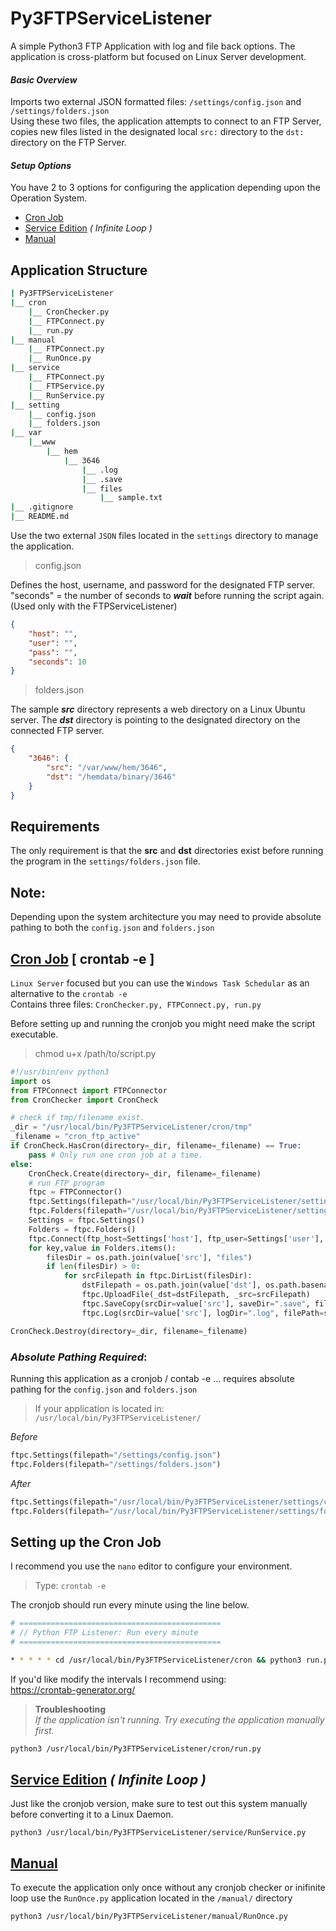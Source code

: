 # Py3FTPServiceListener

A simple Python3 FTP Application with log and file back options. The application is cross-platform but focused on Linux Server development.

#### _Basic Overview_
Imports two external JSON formatted files: `/settings/config.json` and `/settings/folders.json` <br>
Using these two files, the application attempts to connect to an FTP Server, copies new files listed in the designated local `src:` directory to the `dst:` directory on the FTP Server.

#### _Setup Options_
You have 2 to 3 options for configuring the application depending upon the Operation System. 

- [Cron Job](#cronjob)
- [Service Edition](#service) _( Infinite Loop )_
- [Manual](#manual)

## Application Structure
```bash
| Py3FTPServiceListener
|__ cron
    |__ CronChecker.py
    |__ FTPConnect.py
    |__ run.py
|__ manual
    |__ FTPConnect.py
    |__ RunOnce.py
|__ service
    |__ FTPConnect.py
    |__ FTPService.py
    |__ RunService.py
|__ setting
    |__ config.json
    |__ folders.json
|__ var
    |__www
        |__ hem
            |__ 3646
                |__ .log
                |__ .save
                |__ files
                    |__ sample.txt
|__ .gitignore
|__ README.md
```

Use the two external `JSON` files located in the `settings` directory to manage the application.

> config.json

Defines the host, username, and password for the designated FTP server. "seconds" = the number of seconds to **_wait_** before running the script again. (Used only with the FTPServiceListener)
```json
{
    "host": "",
    "user": "",
    "pass": "",
    "seconds": 10
}
```

> folders.json

The sample **_src_** directory represents a web directory on a Linux Ubuntu server. The **_dst_** directory is pointing to the designated directory on the connected FTP server.
```json
{
    "3646": {
        "src": "/var/www/hem/3646",
        "dst": "/hemdata/binary/3646"
    }
}
```

## Requirements

The only requirement is that the **src** and **dst** directories exist before running the program in the `settings/folders.json` file.

## Note:

Depending upon the system architecture you may need to provide absolute pathing to both the `config.json` and `folders.json`


## <u id="cronjob">Cron Job</u> [ crontab -e ]

`Linux Server` focused but you can use the `Windows Task Schedular` as an alternative to the `crontab -e`<br>
Contains three files: `CronChecker.py, FTPConnect.py, run.py`<br>

Before setting up and running the cronjob you might need make the script executable.

> chmod u+x /path/to/script.py

```python
#!/usr/bin/env python3
import os
from FTPConnect import FTPConnector
from CronChecker import CronCheck

# check if tmp/filename exist.
_dir = "/usr/local/bin/Py3FTPServiceListener/cron/tmp"
_filename = "cron_ftp_active"
if CronCheck.HasCron(directory=_dir, filename=_filename) == True:
    pass # Only run one cron job at a time.
else:
    CronCheck.Create(directory=_dir, filename=_filename)
    # run FTP program
    ftpc = FTPConnector()
    ftpc.Settings(filepath="/usr/local/bin/Py3FTPServiceListener/settings/config.json")
    ftpc.Folders(filepath="/usr/local/bin/Py3FTPServiceListener/settings/folders.json")
    Settings = ftpc.Settings()
    Folders = ftpc.Folders()
    ftpc.Connect(ftp_host=Settings['host'], ftp_user=Settings['user'], ftp_password=Settings['pass'])
    for key,value in Folders.items():
        filesDir = os.path.join(value['src'], "files")
        if len(filesDir) > 0:
            for srcFilepath in ftpc.DirList(filesDir):
                dstFilepath = os.path.join(value['dst'], os.path.basename(srcFilepath))
                ftpc.UploadFile(_dst=dstFilepath, _src=srcFilepath)
                ftpc.SaveCopy(srcDir=value['src'], saveDir=".save", filePath=srcFilepath)
                ftpc.Log(srcDir=value['src'], logDir=".log", filePath=srcFilepath, fileExtension="txt")

CronCheck.Destroy(directory=_dir, filename=_filename)
```

### _Absolute Pathing Required_:
Running this application as a cronjob / contab -e ... requires absolute pathing for the `config.json` and `folders.json`

> If your application is located in: `/usr/local/bin/Py3FTPServiceListener/` 

_Before_

```python
ftpc.Settings(filepath="/settings/config.json")
ftpc.Folders(filepath="/settings/folders.json")
```
_After_

```python
ftpc.Settings(filepath="/usr/local/bin/Py3FTPServiceListener/settings/config.json")
ftpc.Folders(filepath="/usr/local/bin/Py3FTPServiceListener/settings/folders.json")
```

## Setting up the Cron Job
I recommend you use the `nano` editor to configure your environment.

> Type: `crontab -e`

The cronjob should run every minute using the line below.

```bash
# =============================================
# // Python FTP Listener: Run every minute
# =============================================

* * * * * cd /usr/local/bin/Py3FTPServiceListener/cron && python3 run.py
```
If you'd like modify the intervals I recommend using:<br> https://crontab-generator.org/

> **Troubleshooting** <br>
> _If the application isn't running. Try executing the application manually first._
```bash
python3 /usr/local/bin/Py3FTPServiceListener/cron/run.py
```

## <u id="service">Service Edition</u> _( Infinite Loop )_
Just like the cronjob version, make sure to test out this system manually before converting it to a Linux Daemon. 

```
python3 /usr/local/bin/Py3FTPServiceListener/service/RunService.py 
```


## <u id="manual">Manual</u>
To execute the application only once without any cronjob checker or inifinite loop use the `RunOnce.py` application located in the `/manual/` directory
```
python3 /usr/local/bin/Py3FTPServiceListener/manual/RunOnce.py 
```
